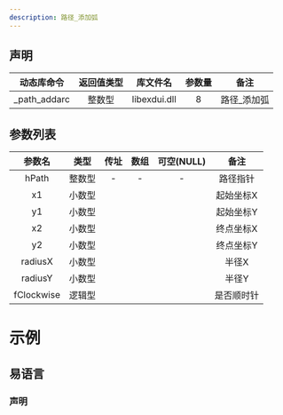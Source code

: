 ```yaml
---
description: 路径_添加弧
---
```





## 声明

|  动态库命令  | 返回值类型 |   库文件名   | 参数量 |    备注     |
| :----------: | :--------: | :----------: | :----: | :---------: |
| _path_addarc |   整数型   | libexdui.dll |   8    | 路径_添加弧 |

## 参数列表

|   参数名   |  类型  | 传址 | 数组 | 可空(NULL) |    备注    |
| :--------: | :----: | :--: | :--: | :--------: | :--------: |
|   hPath    | 整数型 |  -   |  -   |     -      |  路径指针  |
|     x1     | 小数型 |      |      |            | 起始坐标X  |
|     y1     | 小数型 |      |      |            | 起始坐标Y  |
|     x2     | 小数型 |      |      |            | 终点坐标X  |
|     y2     | 小数型 |      |      |            | 终点坐标Y  |
|  radiusX   | 小数型 |      |      |            |   半径X    |
|  radiusY   | 小数型 |      |      |            |   半径Y    |
| fClockwise | 逻辑型 |      |      |            | 是否顺时针 |


# 示例

## 易语言

### 声明


```table

```
